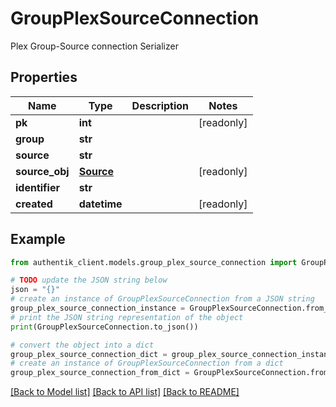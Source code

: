 # GroupPlexSourceConnection

Plex Group-Source connection Serializer

## Properties

Name | Type | Description | Notes
------------ | ------------- | ------------- | -------------
**pk** | **int** |  | [readonly] 
**group** | **str** |  | 
**source** | **str** |  | 
**source_obj** | [**Source**](Source.md) |  | [readonly] 
**identifier** | **str** |  | 
**created** | **datetime** |  | [readonly] 

## Example

```python
from authentik_client.models.group_plex_source_connection import GroupPlexSourceConnection

# TODO update the JSON string below
json = "{}"
# create an instance of GroupPlexSourceConnection from a JSON string
group_plex_source_connection_instance = GroupPlexSourceConnection.from_json(json)
# print the JSON string representation of the object
print(GroupPlexSourceConnection.to_json())

# convert the object into a dict
group_plex_source_connection_dict = group_plex_source_connection_instance.to_dict()
# create an instance of GroupPlexSourceConnection from a dict
group_plex_source_connection_from_dict = GroupPlexSourceConnection.from_dict(group_plex_source_connection_dict)
```
[[Back to Model list]](../README.md#documentation-for-models) [[Back to API list]](../README.md#documentation-for-api-endpoints) [[Back to README]](../README.md)


